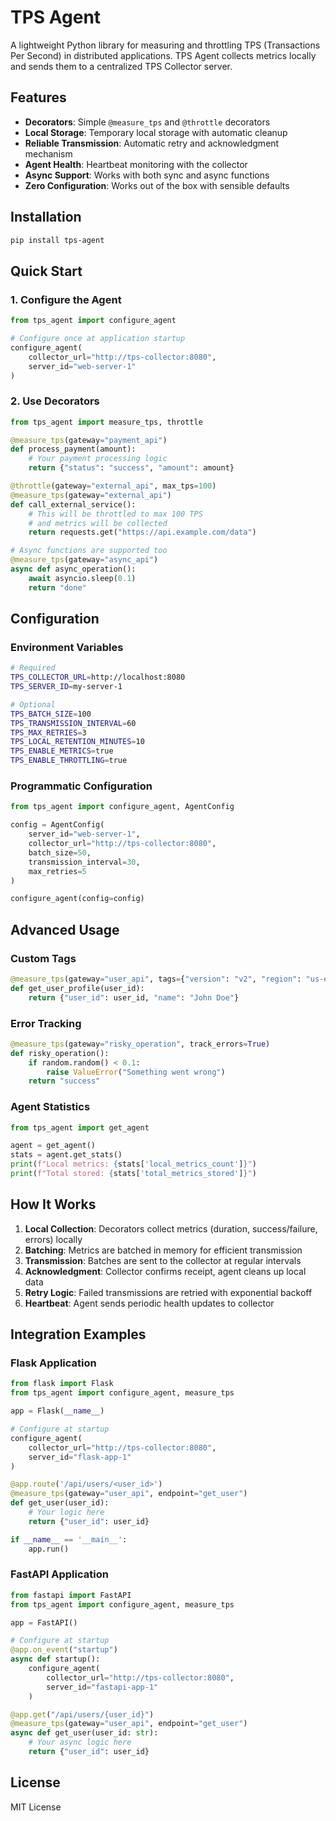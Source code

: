 # TPS Agent

A lightweight Python library for measuring and throttling TPS (Transactions Per Second) in distributed applications. TPS Agent collects metrics locally and sends them to a centralized TPS Collector server.

## Features

- **Decorators**: Simple `@measure_tps` and `@throttle` decorators
- **Local Storage**: Temporary local storage with automatic cleanup
- **Reliable Transmission**: Automatic retry and acknowledgment mechanism
- **Agent Health**: Heartbeat monitoring with the collector
- **Async Support**: Works with both sync and async functions
- **Zero Configuration**: Works out of the box with sensible defaults

## Installation

```bash
pip install tps-agent
```

## Quick Start

### 1. Configure the Agent

```python
from tps_agent import configure_agent

# Configure once at application startup
configure_agent(
    collector_url="http://tps-collector:8080",
    server_id="web-server-1"
)
```

### 2. Use Decorators

```python
from tps_agent import measure_tps, throttle

@measure_tps(gateway="payment_api")
def process_payment(amount):
    # Your payment processing logic
    return {"status": "success", "amount": amount}

@throttle(gateway="external_api", max_tps=100)
@measure_tps(gateway="external_api")
def call_external_service():
    # This will be throttled to max 100 TPS
    # and metrics will be collected
    return requests.get("https://api.example.com/data")

# Async functions are supported too
@measure_tps(gateway="async_api")
async def async_operation():
    await asyncio.sleep(0.1)
    return "done"
```

## Configuration

### Environment Variables

```bash
# Required
TPS_COLLECTOR_URL=http://localhost:8080
TPS_SERVER_ID=my-server-1

# Optional
TPS_BATCH_SIZE=100
TPS_TRANSMISSION_INTERVAL=60
TPS_MAX_RETRIES=3
TPS_LOCAL_RETENTION_MINUTES=10
TPS_ENABLE_METRICS=true
TPS_ENABLE_THROTTLING=true
```

### Programmatic Configuration

```python
from tps_agent import configure_agent, AgentConfig

config = AgentConfig(
    server_id="web-server-1",
    collector_url="http://tps-collector:8080",
    batch_size=50,
    transmission_interval=30,
    max_retries=5
)

configure_agent(config=config)
```

## Advanced Usage

### Custom Tags

```python
@measure_tps(gateway="user_api", tags={"version": "v2", "region": "us-east"})
def get_user_profile(user_id):
    return {"user_id": user_id, "name": "John Doe"}
```

### Error Tracking

```python
@measure_tps(gateway="risky_operation", track_errors=True)
def risky_operation():
    if random.random() < 0.1:
        raise ValueError("Something went wrong")
    return "success"
```

### Agent Statistics

```python
from tps_agent import get_agent

agent = get_agent()
stats = agent.get_stats()
print(f"Local metrics: {stats['local_metrics_count']}")
print(f"Total stored: {stats['total_metrics_stored']}")
```

## How It Works

1. **Local Collection**: Decorators collect metrics (duration, success/failure, errors) locally
2. **Batching**: Metrics are batched in memory for efficient transmission
3. **Transmission**: Batches are sent to the collector at regular intervals
4. **Acknowledgment**: Collector confirms receipt, agent cleans up local data
5. **Retry Logic**: Failed transmissions are retried with exponential backoff
6. **Heartbeat**: Agent sends periodic health updates to collector

## Integration Examples

### Flask Application

```python
from flask import Flask
from tps_agent import configure_agent, measure_tps

app = Flask(__name__)

# Configure at startup
configure_agent(
    collector_url="http://tps-collector:8080",
    server_id="flask-app-1"
)

@app.route('/api/users/<user_id>')
@measure_tps(gateway="user_api", endpoint="get_user")
def get_user(user_id):
    # Your logic here
    return {"user_id": user_id}

if __name__ == '__main__':
    app.run()
```

### FastAPI Application

```python
from fastapi import FastAPI
from tps_agent import configure_agent, measure_tps

app = FastAPI()

# Configure at startup
@app.on_event("startup")
async def startup():
    configure_agent(
        collector_url="http://tps-collector:8080",
        server_id="fastapi-app-1"
    )

@app.get("/api/users/{user_id}")
@measure_tps(gateway="user_api", endpoint="get_user")
async def get_user(user_id: str):
    # Your async logic here
    return {"user_id": user_id}
```

## License

MIT License

